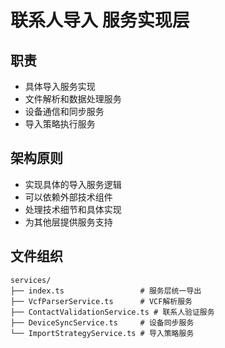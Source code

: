 # 联系人导入 服务实现层

## 职责
- 具体导入服务实现
- 文件解析和数据处理服务
- 设备通信和同步服务
- 导入策略执行服务

## 架构原则
- 实现具体的导入服务逻辑
- 可以依赖外部技术组件
- 处理技术细节和具体实现
- 为其他层提供服务支持

## 文件组织
```
services/
├── index.ts                 # 服务层统一导出
├── VcfParserService.ts      # VCF解析服务
├── ContactValidationService.ts # 联系人验证服务
├── DeviceSyncService.ts     # 设备同步服务
└── ImportStrategyService.ts # 导入策略服务
```